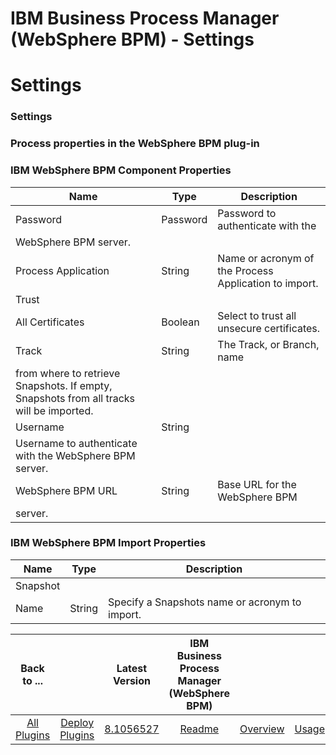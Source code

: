 
IBM Business Process Manager (WebSphere BPM) - Settings
=======================================================

# Settings



### Settings




 



### Process properties in the WebSphere BPM plug-in


### IBM WebSphere BPM Component Properties





| Name | Type | Description |
| --- | --- | --- |
| Password | Password | Password to authenticate with the 
WebSphere BPM server. |
| Process Application | String | Name or acronym of the Process Application to import. |
| Trust
 All Certificates | Boolean | Select to trust all unsecure certificates. |
| Track | String | The Track, or Branch, name
 from where to retrieve Snapshots. If empty, Snapshots from all tracks will be imported. |
| Username | String | 
Username to authenticate with the WebSphere BPM server. |
| WebSphere BPM URL | String | Base URL for the WebSphere BPM 
server. |


### IBM WebSphere BPM Import Properties




| Name | Type | Description |
| --- | --- | --- |
| Snapshot 
Name | String | Specify a Snapshots name or acronym to import. |





|Back to ...||Latest Version|IBM Business Process Manager (WebSphere BPM) ||||
| :---: | :---: | :---: | :---: | :---: | :---: | :---: |
|[All Plugins](../../index.md)|[Deploy Plugins](../README.md)|[8.1056527](https://raw.githubusercontent.com/UrbanCode/IBM-UCD-PLUGINS/main/files/WebSphereBPMSourceConfig/WebSphereBPMSourceConfig-8.1056527.zip)|[Readme](README.md)|[Overview](overview.md)|[Usage](usage.md)|[Downloads](downloads.md)|
